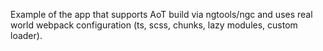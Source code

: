 Example of the app that supports AoT build via ngtools/ngc and uses real world webpack configuration (ts, scss, chunks, lazy modules, custom loader). 